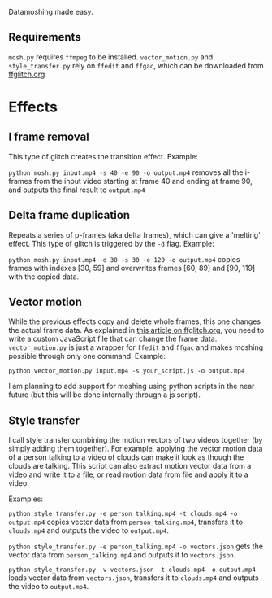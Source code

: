 Datamoshing made easy. 

## Requirements
`mosh.py` requires `ffmpeg` to be installed.
`vector_motion.py` and `style_transfer.py` rely on `ffedit` and `ffgac`, which can be downloaded from [ffglitch.org](https://ffglitch.org/)

# Effects

## I frame removal
This type of glitch creates the transition effect. Example:

`python mosh.py input.mp4 -s 40 -e 90 -o output.mp4` removes all the i-frames from the input video starting at frame 40 and ending at frame 90, and outputs the final result to `output.mp4`

## Delta frame duplication
Repeats a series of p-frames (aka delta frames), which can give a 'melting' effect. This type of glitch is triggered by the `-d` flag. Example:

`python mosh.py input.mp4 -d 30 -s 30 -e 120 -o output.mp4` copies frames with indexes [30, 59] and overwrites frames [60, 89] and [90, 119] with the copied data.

## Vector motion
While the previous effects copy and delete whole frames, this one changes the actual frame data. As explained in [this article on ffglitch.org](https://ffglitch.org/2020/07/mv.html), you need to write a custom JavaScript file that can change the frame data. `vector_motion.py` is just a wrapper for `ffedit` and `ffgac` and makes moshing possible through only one command.
Example:

`python vector_motion.py input.mp4 -s your_script.js -o output.mp4`

I am planning to add support for moshing using python scripts in the near future (but this will be done internally through a js script).

## Style transfer
I call style transfer combining the motion vectors of two videos together (by simply adding them together). For example, applying the vector motion data of a person talking to a video of clouds can make it look as though the clouds are talking. 
This script can also extract motion vector data from a video and write it to a file, or read motion data from file and apply it to a video.

Examples:

`python style_transfer.py -e person_talking.mp4 -t clouds.mp4 -o output.mp4` copies vector data from `person_talking.mp4`, transfers it to `clouds.mp4` and outputs the video to `output.mp4`.

`python style_transfer.py -e person_talking.mp4 -o vectors.json` gets the vector data from `person_talking.mp4` and outputs it to `vectors.json`.

`python style_transfer.py -v vectors.json -t clouds.mp4 -o output.mp4` loads vector data from `vectors.json`, transfers it to `clouds.mp4` and outputs the video to `output.mp4`.
